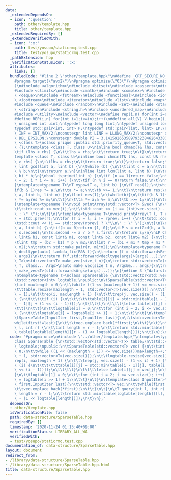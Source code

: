 ```yaml
---
data:
  _extendedDependsOn:
  - icon: ':question:'
    path: other/template.hpp
    title: other/template.hpp
  _extendedRequiredBy: []
  _extendedVerifiedWith:
  - icon: ':x:'
    path: test/yosupo/staticrmq.test.cpp
    title: test/yosupo/staticrmq.test.cpp
  _pathExtension: hpp
  _verificationStatusIcon: ':x:'
  attributes:
    links: []
  bundledCode: "#line 2 \"other/template.hpp\"\n#define _CRT_SECURE_NO_WARNINGS\n\
    #pragma target(\"avx2\")\n#pragma optimize(\"O3\")\n#pragma optimize(\"unroll-loops\"\
    )\n#include <algorithm>\n#include <bitset>\n#include <cassert>\n#include <cfloat>\n\
    #include <climits>\n#include <cmath>\n#include <complex>\n#include <ctime>\n#include\
    \ <deque>\n#include <fstream>\n#include <functional>\n#include <iomanip>\n#include\
    \ <iostream>\n#include <iterator>\n#include <list>\n#include <map>\n#include <memory>\n\
    #include <queue>\n#include <random>\n#include <set>\n#include <stack>\n#include\
    \ <string>\n#include <string.h>\n#include <unordered_map>\n#include <unordered_set>\n\
    #include <utility>\n#include <vector>\n#define rep(i,n) for(int i=0;i<(n);i++)\n\
    #define REP(i,n) for(int i=1;i<=(n);i++)\n#define all(V) V.begin(),V.end()\ntypedef\
    \ unsigned int uint;\ntypedef long long lint;\ntypedef unsigned long long ulint;\n\
    typedef std::pair<int, int> P;\ntypedef std::pair<lint, lint> LP;\nconstexpr int\
    \ INF = INT_MAX/2;\nconstexpr lint LINF = LLONG_MAX/2;\nconstexpr double eps =\
    \ DBL_EPSILON;\nconstexpr double PI = 3.141592653589793238462643383279;\ntemplate\
    \ <class T>\nclass prique :public std::priority_queue<T, std::vector<T>, std::greater<T>>\
    \ {};\ntemplate <class T, class U>\ninline bool chmax(T& lhs, const U& rhs) {\n\
    \tif (lhs < rhs) {\n\t\tlhs = rhs;\n\t\treturn true;\n\t}\n\treturn false;\n}\n\
    template <class T, class U>\ninline bool chmin(T& lhs, const U& rhs) {\n\tif (lhs\
    \ > rhs) {\n\t\tlhs = rhs;\n\t\treturn true;\n\t}\n\treturn false;\n}\ninline\
    \ lint gcd(lint a, lint b) {\n\twhile (b) {\n\t\tlint c = a;\n\t\ta = b; b = c\
    \ % b;\n\t}\n\treturn a;\n}\ninline lint lcm(lint a, lint b) {\n\treturn a / gcd(a,\
    \ b) * b;\n}\nbool isprime(lint n) {\n\tif (n == 1)return false;\n\tfor (int i\
    \ = 2; i * i <= n; i++) {\n\t\tif (n % i == 0)return false;\n\t}\n\treturn true;\n\
    }\ntemplate<typename T>\nT mypow(T a, lint b) {\n\tT res(1);\n\twhile(b){\n\t\t\
    if(b & 1)res *= a;\n\t\ta *= a;\n\t\tb >>= 1;\n\t}\n\treturn res;\n}\nlint modpow(lint\
    \ a, lint b, lint m) {\n\tlint res(1);\n\twhile(b){\n\t\tif(b & 1){\n\t\t\tres\
    \ *= a;res %= m;\n\t\t}\n\t\ta *= a;a %= m;\n\t\tb >>= 1;\n\t}\n\treturn res;\n\
    }\ntemplate<typename T>\nvoid printArray(std::vector<T> &vec) {\n\trep(i, vec.size()){\n\
    \t\tstd::cout << vec[i];\n\t\tstd::cout << (i == (int)vec.size() - 1 ? \"\\n\"\
    \ : \" \");\n\t}\n}\ntemplate<typename T>\nvoid printArray(T l, T r) {\n\tT rprev\
    \ = std::prev(r);\n\tfor (T i = l; i != rprev; i++) {\n\t\tstd::cout << *i;\n\t\
    \tstd::cout << (i == std::prev(rprev) ? \"\\n\" : \" \");\n\t}\n}\nLP extGcd(lint\
    \ a, lint b) {\n\tif(b == 0)return {1, 0};\n\tLP s = extGcd(b, a % b);\n\tstd::swap(s.first,\
    \ s.second);\n\ts.second -= a / b * s.first;\n\treturn s;\n}\nLP ChineseRem(const\
    \ lint& b1, const lint& m1, const lint& b2, const lint& m2) {\n\tlint p = extGcd(m1,m2).first;\n\
    \tlint tmp = (b2 - b1) * p % m2;\n\tlint r = (b1 + m1 * tmp + m1 * m2) % (m1 *\
    \ m2);\n\treturn std::make_pair(r, m1*m2);\n}\ntemplate<typename F>\ninline constexpr\
    \ decltype(auto) lambda_fix(F&& f){\n\treturn [f = std::forward<F>(f)](auto&&...\
    \ args){\n\t\treturn f(f,std::forward<decltype(args)>(args)...);\n\t};\n}\ntemplate<typename\
    \ T>\nstd::vector<T> make_vec(size_t n){\n\treturn std::vector<T>(n);\n}\ntemplate<typename\
    \ T, class... Args>\nauto make_vec(size_t n, Args&&... args){\n\treturn std::vector<decltype(make_vec<T>(args...))>(n,\
    \ make_vec<T>(std::forward<Args>(args)...));\n}\n#line 3 \"data-structure/SparseTable.hpp\"\
    \ntemplate<typename T>\nclass SparseTable {\n\tstd::vector<std::vector<T>> table;\n\
    \tstd::vector<int> logtable;\npublic:\n\tSparseTable(std::vector<T> vec) {\n\t\
    \tint maxlength = 0;\n\t\twhile ((1 << (maxlength + 1)) <= vec.size())maxlength++;\n\
    \t\ttable.resize(maxlength + 1, std::vector<T>(vec.size()));\n\t\tlogtable.resize(vec.size()\
    \ + 1);\n\t\trep(i, maxlength + 1) {\n\t\t\trep(j, vec.size() - (1 << i) + 1)\
    \ {\n\t\t\t\tif (i) {\n\t\t\t\t\ttable[i][j] = std::min(table[i - 1][j], table[i\
    \ - 1][j + (1 << (i - 1))]);\n\t\t\t\t}\n\t\t\t\telse table[i][j] = vec[j];\n\t\
    \t\t}\n\t\t}\n\t\tlogtable[1] = 0;\n\t\tfor (int i = 2; i <= vec.size(); i++)\
    \ {\n\t\t\tlogtable[i] = logtable[i >> 1] + 1;\n\t\t}\n\t}\n\ttemplate<class InputIter>\n\
    \tSparseTable(InputIter first,InputIter last){\n\t\tstd::vector<T> vec;\n\t\t\
    while(first!=last){\n\t\t\tvec.emplace_back(*first);\n\t\t}\n\t}\n\tT query(int\
    \ l, int r) {\n\t\tint length = r - l;\n\t\treturn std::min(table[logtable[length]][l],\
    \ table[logtable[length]][r - (1 << logtable[length])]);\n\t}\n};\n"
  code: "#pragma once\n#include \"../other/template.hpp\"\ntemplate<typename T>\n\
    class SparseTable {\n\tstd::vector<std::vector<T>> table;\n\tstd::vector<int>\
    \ logtable;\npublic:\n\tSparseTable(std::vector<T> vec) {\n\t\tint maxlength =\
    \ 0;\n\t\twhile ((1 << (maxlength + 1)) <= vec.size())maxlength++;\n\t\ttable.resize(maxlength\
    \ + 1, std::vector<T>(vec.size()));\n\t\tlogtable.resize(vec.size() + 1);\n\t\t\
    rep(i, maxlength + 1) {\n\t\t\trep(j, vec.size() - (1 << i) + 1) {\n\t\t\t\tif\
    \ (i) {\n\t\t\t\t\ttable[i][j] = std::min(table[i - 1][j], table[i - 1][j + (1\
    \ << (i - 1))]);\n\t\t\t\t}\n\t\t\t\telse table[i][j] = vec[j];\n\t\t\t}\n\t\t\
    }\n\t\tlogtable[1] = 0;\n\t\tfor (int i = 2; i <= vec.size(); i++) {\n\t\t\tlogtable[i]\
    \ = logtable[i >> 1] + 1;\n\t\t}\n\t}\n\ttemplate<class InputIter>\n\tSparseTable(InputIter\
    \ first,InputIter last){\n\t\tstd::vector<T> vec;\n\t\twhile(first!=last){\n\t\
    \t\tvec.emplace_back(*first);\n\t\t}\n\t}\n\tT query(int l, int r) {\n\t\tint\
    \ length = r - l;\n\t\treturn std::min(table[logtable[length]][l], table[logtable[length]][r\
    \ - (1 << logtable[length])]);\n\t}\n};"
  dependsOn:
  - other/template.hpp
  isVerificationFile: false
  path: data-structure/SparseTable.hpp
  requiredBy: []
  timestamp: '2020-11-24 01:15:40+09:00'
  verificationStatus: LIBRARY_ALL_WA
  verifiedWith:
  - test/yosupo/staticrmq.test.cpp
documentation_of: data-structure/SparseTable.hpp
layout: document
redirect_from:
- /library/data-structure/SparseTable.hpp
- /library/data-structure/SparseTable.hpp.html
title: data-structure/SparseTable.hpp
---
```

